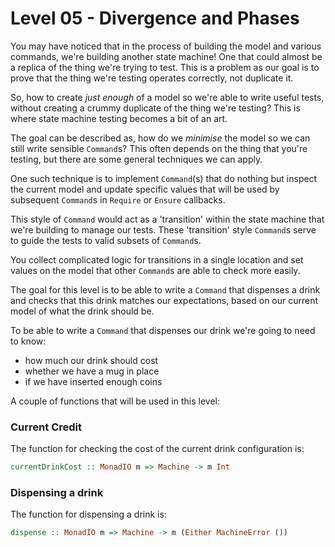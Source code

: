 # Level 05 - Divergence and Phases

You may have noticed that in the process of building the model and various
commands, we're building another state machine! One that could almost be a
replica of the thing we're trying to test. This is a problem as our goal is to
prove that the thing we're testing operates correctly, not duplicate it.

So, how to create _just enough_ of a model so we're able to write useful tests,
without creating a crummy duplicate of the thing we're testing? This is where
state machine testing becomes a bit of an art.

The goal can be described as, how do we _minimise_ the model so we can still
write sensible `Command`s? This often depends on the thing that you're testing,
but there are some general techniques we can apply.

One such technique is to implement `Command`(s) that do nothing but inspect
the current model and update specific values that will be used by subsequent
`Command`s in `Require` or `Ensure` callbacks.

This style of `Command` would act as a 'transition' within the state machine
that we're building to manage our tests. These 'transition' style `Command`s
serve to guide the tests to valid subsets of `Command`s. 

You collect complicated logic for transitions in a single location and set
values on the model that other `Command`s are able to check more easily.

The goal for this level is to be able to write a `Command` that dispenses a
drink and checks that this drink matches our expectations, based on our current
model of what the drink should be.

To be able to write a `Command` that dispenses our drink we're going to need to know:

- how much our drink should cost
- whether we have a mug in place
- if we have inserted enough coins

A couple of functions that will be used in this level:

### Current Credit

The function for checking the cost of the current drink configuration is:

```haskell
currentDrinkCost :: MonadIO m => Machine -> m Int
```

### Dispensing a drink

The function for dispensing a drink is:

```haskell
dispense :: MonadIO m => Machine -> m (Either MachineError ())
```
